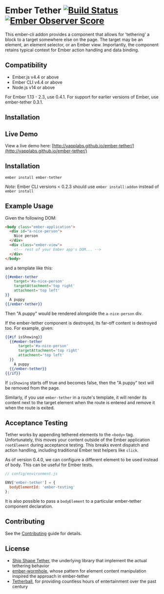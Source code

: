 # Ember Tether [![Build Status](https://travis-ci.org/yapplabs/ember-tether.svg?branch=master)](https://travis-ci.org/yapplabs/ember-tether) [![Ember Observer Score](http://emberobserver.com/badges/ember-tether.svg)](http://emberobserver.com/addons/ember-tether)

This ember-cli addon provides a component that allows for 'tethering' a block to a target somewhere else on the page. The target may be an element, an element selector, or an Ember view. Importantly, the component retains typical context for Ember action handling and data binding.


## Compatibility

* Ember.js v4.4 or above
* Ember CLI v4.4 or above
* Node.js v14 or above

For Ember 1.13 - 2.3, use 0.4.1. For support for earlier versions of Ember, use ember-tether 0.3.1.

## Installation

## Live Demo

View a live demo here: [http://yapplabs.github.io/ember-tether/](http://yapplabs.github.io/ember-tether/)

## Installation

`ember install ember-tether`

*Note:* Ember CLI versions < 0.2.3 should use `ember install:addon` instead of `ember install`

## Example Usage

Given the following DOM:

```html
<body class="ember-application">
  <div id="a-nice-person">
    Nice person
  </div>
  <div class="ember-view">
    <!-- rest of your Ember app's DOM... -->
  </div>
</body>
```

and a template like this:

```hbs
{{#ember-tether
    target='#a-nice-person'
    targetAttachment='top right'
    attachment='top left'
}}
  A puppy
{{/ember-tether}}
```

Then "A puppy" would be rendered alongside the `a-nice-person` div.

If the ember-tether component is destroyed, its far-off content is destroyed too.
For example, given:

```hbs
{{#if isShowing}}
  {{#ember-tether
      target='#a-nice-person'
      targetAttachment='top right'
      attachment='top left'
  }}
    A puppy
  {{/ember-tether}}
{{/if}}
```

If `isShowing` starts off true and becomes false, then the "A puppy" text will be removed from the page.

Similarly, if you use `ember-tether` in a route's template, it will
render its content next to the target element when the route is entered
and remove it when the route is exited.

## Acceptance Testing

Tether works by appending tethered elements to the `<body>` tag. Unfortunately, this moves your content outside of the Ember application `rootElement` during acceptance testing. This breaks event dispatch and action handling, including traditional Ember test helpers like `click`.

As of version 0.4.0, we can configure a different element to be used instead of body. This can be useful for Ember tests.

```js
// config/environment.js

ENV['ember-tether'] = {
  bodyElementId: 'ember-testing'
};
```

It is also possible to pass a `bodyElement` to a particular ember-tether component declaration.

## Contributing

See the [Contributing](CONTRIBUTING.md) guide for details.


## License

- [Ship Shape Tether](https://github.com/shipshapecode/tether), the underlying library that implement the actual tethering behavior
- [ember-wormhole](https://github.com/yapplabs/ember-wormhole), whose pattern for element content manipulation inspired the approach in ember-tether
- [Tetherball](http://en.wikipedia.org/wiki/Tetherball), for providing countless hours of entertainment over the past century
